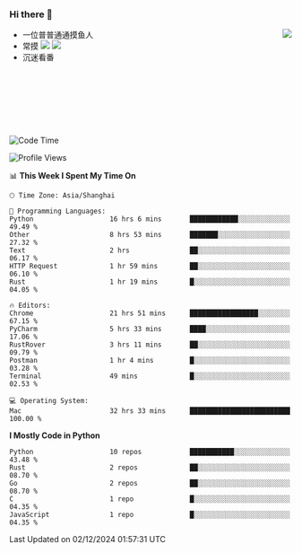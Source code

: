 ### Hi there 👋


<a href="https://github.com/yanlc39">
  <img align="right" src="https://github-readme-stats.vercel.app/api?username=yanlc39&show_icons=true&hide_border=true&icon_color=586069&title_color=a0a9af">
</a>

- 一位普普通通摸鱼人
- 常摸 ![](https://img.shields.io/badge/-Python-3e74a2?style=flat-square&logo=Python&logoColor=fff) ![](https://img.shields.io/badge/-C%2B%2B-brightgreen?style=flat-square)
- 沉迷看番



<br><br><br><br><br><br>


<!--START_SECTION:waka-->
![Code Time](http://img.shields.io/badge/Code%20Time-548%20hrs%2045%20mins-blue)

![Profile Views](http://img.shields.io/badge/Profile%20Views-0-blue)

📊 **This Week I Spent My Time On** 

```text
🕑︎ Time Zone: Asia/Shanghai

💬 Programming Languages: 
Python                   16 hrs 6 mins       ████████████░░░░░░░░░░░░░   49.49 % 
Other                    8 hrs 53 mins       ███████░░░░░░░░░░░░░░░░░░   27.32 % 
Text                     2 hrs               ██░░░░░░░░░░░░░░░░░░░░░░░   06.17 % 
HTTP Request             1 hr 59 mins        ██░░░░░░░░░░░░░░░░░░░░░░░   06.10 % 
Rust                     1 hr 19 mins        █░░░░░░░░░░░░░░░░░░░░░░░░   04.05 % 

🔥 Editors: 
Chrome                   21 hrs 51 mins      █████████████████░░░░░░░░   67.15 % 
PyCharm                  5 hrs 33 mins       ████░░░░░░░░░░░░░░░░░░░░░   17.06 % 
RustRover                3 hrs 11 mins       ██░░░░░░░░░░░░░░░░░░░░░░░   09.79 % 
Postman                  1 hr 4 mins         █░░░░░░░░░░░░░░░░░░░░░░░░   03.28 % 
Terminal                 49 mins             █░░░░░░░░░░░░░░░░░░░░░░░░   02.53 % 

💻 Operating System: 
Mac                      32 hrs 33 mins      █████████████████████████   100.00 % 
```

**I Mostly Code in Python** 

```text
Python                   10 repos            ███████████░░░░░░░░░░░░░░   43.48 % 
Rust                     2 repos             ██░░░░░░░░░░░░░░░░░░░░░░░   08.70 % 
Go                       2 repos             ██░░░░░░░░░░░░░░░░░░░░░░░   08.70 % 
C                        1 repo              █░░░░░░░░░░░░░░░░░░░░░░░░   04.35 % 
JavaScript               1 repo              █░░░░░░░░░░░░░░░░░░░░░░░░   04.35 % 
```




 Last Updated on 02/12/2024 01:57:31 UTC
<!--END_SECTION:waka-->
